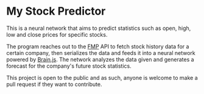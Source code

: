 # My Stock Predictor

This is a neural network that aims to predict statistics such as open, high, low and close prices for specific stocks.  
  
The program reaches out to the [FMP](https://financialmodelingprep.com) API to fetch stock history data for a certain company, then serializes the data and feeds it into a neural network powered by [Brain.js](https://brain.js.org). The network analyzes the data given and generates a forecast for the company's future stock statistics.  
  
This project is open to the public and as such, anyone is welcome to make a pull request if they want to contribute.